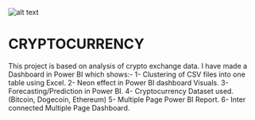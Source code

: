![alt text](https://c8.alamy.com/comp/2G2F6RK/digital-money-bitcoin-cryptocurrency-coin-on-electicity-computer-computer-circuit-board-color-tone-2G2F6RK.jpg)
# CRYPTOCURRENCY
This project is based on analysis of crypto exchange data. I have made a Dashboard in Power BI which shows:- 
1- Clustering of CSV files into one table using Excel.
2- Neon effect in Power BI dashboard Visuals.
3- Forecasting/Prediction in Power BI.
4- Cryptocurrency Dataset used. (Bitcoin, Dogecoin, Ethereum)
5- Multiple Page Power BI Report.
6- Inter connected Multiple Page Dashboard.
